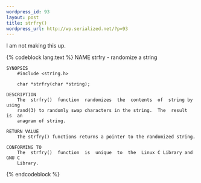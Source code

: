 ```yaml
--- 
wordpress_id: 93
layout: post
title: strfry()
wordpress_url: http://wp.serialized.net/?p=93
---
```

I am not making this up.

{% codeblock lang:text %}
    NAME
        strfry - randomize a string

    SYNOPSIS
        #include <string.h>

        char *strfry(char *string);

    DESCRIPTION
        The  strfry()  function  randomizes  the  contents  of  string by using
        rand(3) to randomly swap characters in the string.  The  result  is  an
        anagram of string.

    RETURN VALUE
        The strfry() functions returns a pointer to the randomized string.

    CONFORMING TO
        The  strfry()  function  is  unique  to  the  Linux C Library and GNU C
        Library.
{% endcodeblock %}
